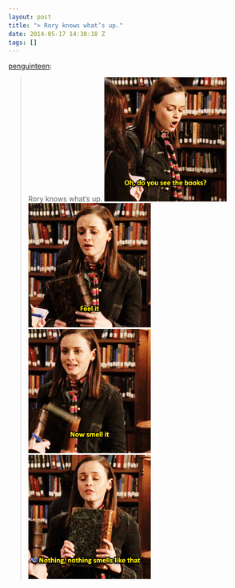 ```yaml
---
layout: post
title: "> Rory knows what’s up."
date: 2014-05-17 14:30:18 Z
tags: []
---
```

[penguinteen](http://penguinteen.tumblr.com/post/85027704990/rory-knows-whats-up):

> Rory knows what’s up.
![](/media/2014/05/86009032484_0.gif)
![](/media/2014/05/86009032484_1.gif)
![](/media/2014/05/86009032484_2.gif)
![](/media/2014/05/86009032484_3.gif)
